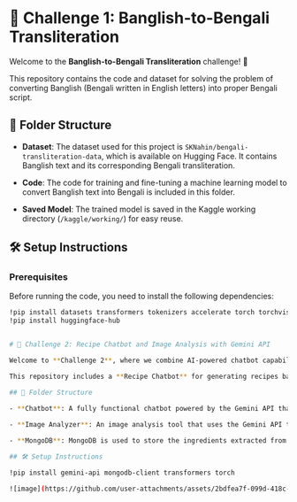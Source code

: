 # 🚀 Challenge 1: Banglish-to-Bengali Transliteration

Welcome to the **Banglish-to-Bengali Transliteration** challenge! 📝

This repository contains the code and dataset for solving the problem of converting Banglish (Bengali written in English letters) into proper Bengali script. 

## 📂 Folder Structure

- **Dataset**: The dataset used for this project is `SKNahin/bengali-transliteration-data`, which is available on Hugging Face. It contains Banglish text and its corresponding Bengali transliteration.
  
- **Code**: The code for training and fine-tuning a machine learning model to convert Banglish text into Bengali is included in this folder.
  
- **Saved Model**: The trained model is saved in the Kaggle working directory (`/kaggle/working/`) for easy reuse.

## 🛠️ Setup Instructions

### Prerequisites

Before running the code, you need to install the following dependencies:

```bash
!pip install datasets transformers tokenizers accelerate torch torchvision torchaudio evaluate scikit-learn
!pip install huggingface-hub


# 🚀 Challenge 2: Recipe Chatbot and Image Analysis with Gemini API

Welcome to **Challenge 2**, where we combine AI-powered chatbot capabilities with advanced image analysis to create a recipe assistant! 🥘🤖

This repository includes a **Recipe Chatbot** for generating recipes based on user inputs and an **Image Analyzer** that utilizes Gemini API for OCR (Optical Character Recognition) to extract ingredients from images and store them in MongoDB.

## 📂 Folder Structure

- **Chatbot**: A fully functional chatbot powered by the Gemini API that provides recipe suggestions based on user input. It answers recipe-related queries.
  
- **Image Analyzer**: An image analysis tool that uses the Gemini API to extract ingredients from images of recipes. The extracted text is saved in a MongoDB database for easy retrieval.

- **MongoDB**: MongoDB is used to store the ingredients extracted from the images. This allows users to query the ingredients easily for different recipes.

## 🛠️ Setup Instructions

!pip install gemini-api mongodb-client transformers torch

![image](https://github.com/user-attachments/assets/2bdfea7f-099d-418c-bbf1-c42f8f5012a2)

